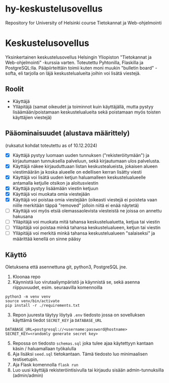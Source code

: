 # hy-keskustelusovellus
Repository for University of Helsinki course Tietokannat ja Web-ohjelmointi

# Keskustelusovellus
Yksinkertainen keskustelusovellus Helsingin Yliopiston "Tietokannat ja Web-ohjelmointi" -kurssia varten. Toteutettu Pyhtonilla, Flaskilla ja PostgreSQL:lla.
Pääpiirteittäin toimii kuten moni muukin "bulletin board" -softa, eli tarjolla on läjä keskustelualueita joihin voi lisätä viestejä.

## Roolit
- Käyttäjä
- Ylläpitäjä (samat oikeudet ja toiminnot kuin käyttäjällä, mutta pystyy lisäämään/poistamaan keskustelualueita sekä poistamaan myös toisten käyttäjien viestejä)

## Pääominaisuudet (alustava määrittely)
(ruksatut kohdat toteutettu as of 10.12.2024)
- [x] Käyttäjä pystyy luomaan uuden tunnuksen ("rekisteröitymään") ja kirjautumaan tunnuksella palveluun, sekä kirjautumaan ulos palvelusta.
- [x] Käyttäjä näkee kirjauduttuaan listan keskustealueista, jokaisen alueen viestimäärän ja koska alueelle on edellisen kerran lisätty viesti
- [x] Käyttäjä voi lisätä uuden ketjun haluamalleen keskustelualueelle antamalla ketjulle otsikon ja aloitusviestin
- [x] Käyttäjä pystyy lisäämään viestin ketjuun
- [x] Käyttäjä voi muokata omia viestejään
- [x] Käyttäjä voi poistaa omia viestejään (oikeasti viestejä ei poisteta vaan niille merkitään täppä "removed" jolloin niitä ei enää näytetä)
- [ ] Käyttäjä voi myös etsiä olemassaolevista viesteistä ne joissa on annettu hakusana
- [ ] Ylläpitäjä voi muokata mitä tahansa keskustelualuetta, ketjua tai viestin
- [ ] Ylläpitäjä voi poistaa minkä tahansa keskustelualueen, ketjun tai viestin
- [ ] Ylläpitäjä voi merkitä minkä tahansa keskustelualueen "salaiseksi" ja määrittää kenellä on sinne pääsy

## Käyttö
Oletuksena että asennettuna git, python3, PostgreSQL jne.

1. Kloonaa repo
2. Käynnistä luo virutaaliympäristö ja käynnistä se, sekä asenna riippuvuudet, esim. seuraavilla komennoilla
```
python3 -m venv venv
source venv/bin/activate
pip install -r ./requirements.txt
```
3. Repon juuresta täytyy löytyä `.env` tiedosto jossa on sovelluksen käyttämä tiedot `SECRET_KEY` ja `DATABASE_URL`
```
DATABASE_URL=postgresql://<username:password@hostname>
SECRET_KEY=<randomly generate secret key>
```
5. Repossa on tiedosto `schemas.sql` joka tulee ajaa käytettyyn kantaan käsin / haluamallaan työkalulla
6. Aja lisäksi `seed.sql` tietokantaan. Tämä tiedosto luo minimaalisen testisetupin. 
7. Aja Flask komennolla `flask run`
8. Luo uusi käyttäjä rekisteröintisivulla tai kirjaudu sisään admin-tunnuksilla (admin/admin)
